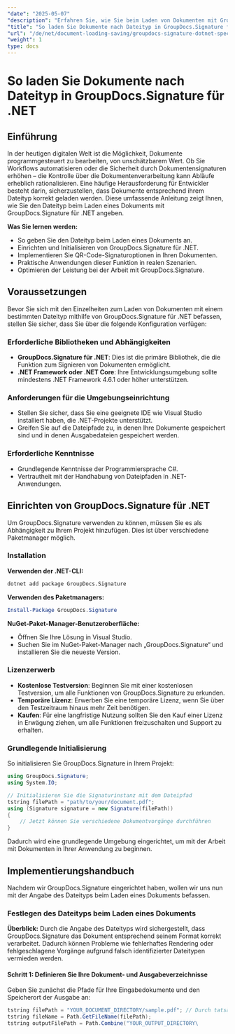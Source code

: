 ```yaml
---
"date": "2025-05-07"
"description": "Erfahren Sie, wie Sie beim Laden von Dokumenten mit GroupDocs.Signature für .NET Dateitypen angeben. Optimieren Sie Ihre Dokumentenverarbeitung mit unserer Schritt-für-Schritt-Anleitung."
"title": "So laden Sie Dokumente nach Dateityp in GroupDocs.Signature für .NET – Eine umfassende Anleitung"
"url": "/de/net/document-loading-saving/groupdocs-signature-dotnet-specify-file-type-loading/"
"weight": 1
type: docs
---
```

# So laden Sie Dokumente nach Dateityp in GroupDocs.Signature für .NET

## Einführung

In der heutigen digitalen Welt ist die Möglichkeit, Dokumente programmgesteuert zu bearbeiten, von unschätzbarem Wert. Ob Sie Workflows automatisieren oder die Sicherheit durch Dokumentensignaturen erhöhen – die Kontrolle über die Dokumentenverarbeitung kann Abläufe erheblich rationalisieren. Eine häufige Herausforderung für Entwickler besteht darin, sicherzustellen, dass Dokumente entsprechend ihrem Dateityp korrekt geladen werden. Diese umfassende Anleitung zeigt Ihnen, wie Sie den Dateityp beim Laden eines Dokuments mit GroupDocs.Signature für .NET angeben.

**Was Sie lernen werden:**
- So geben Sie den Dateityp beim Laden eines Dokuments an.
- Einrichten und Initialisieren von GroupDocs.Signature für .NET.
- Implementieren Sie QR-Code-Signaturoptionen in Ihren Dokumenten.
- Praktische Anwendungen dieser Funktion in realen Szenarien.
- Optimieren der Leistung bei der Arbeit mit GroupDocs.Signature.

## Voraussetzungen

Bevor Sie sich mit den Einzelheiten zum Laden von Dokumenten mit einem bestimmten Dateityp mithilfe von GroupDocs.Signature für .NET befassen, stellen Sie sicher, dass Sie über die folgende Konfiguration verfügen:

### Erforderliche Bibliotheken und Abhängigkeiten
- **GroupDocs.Signature für .NET**: Dies ist die primäre Bibliothek, die die Funktion zum Signieren von Dokumenten ermöglicht.
- **.NET Framework oder .NET Core**: Ihre Entwicklungsumgebung sollte mindestens .NET Framework 4.6.1 oder höher unterstützen.

### Anforderungen für die Umgebungseinrichtung
- Stellen Sie sicher, dass Sie eine geeignete IDE wie Visual Studio installiert haben, die .NET-Projekte unterstützt.
- Greifen Sie auf die Dateipfade zu, in denen Ihre Dokumente gespeichert sind und in denen Ausgabedateien gespeichert werden.

### Erforderliche Kenntnisse
- Grundlegende Kenntnisse der Programmiersprache C#.
- Vertrautheit mit der Handhabung von Dateipfaden in .NET-Anwendungen.
  
## Einrichten von GroupDocs.Signature für .NET

Um GroupDocs.Signature verwenden zu können, müssen Sie es als Abhängigkeit zu Ihrem Projekt hinzufügen. Dies ist über verschiedene Paketmanager möglich.

### Installation

**Verwenden der .NET-CLI:**
```bash
dotnet add package GroupDocs.Signature
```

**Verwenden des Paketmanagers:**
```powershell
Install-Package GroupDocs.Signature
```

**NuGet-Paket-Manager-Benutzeroberfläche:**
- Öffnen Sie Ihre Lösung in Visual Studio.
- Suchen Sie im NuGet-Paket-Manager nach „GroupDocs.Signature“ und installieren Sie die neueste Version.

### Lizenzerwerb

- **Kostenlose Testversion**: Beginnen Sie mit einer kostenlosen Testversion, um alle Funktionen von GroupDocs.Signature zu erkunden.
- **Temporäre Lizenz**: Erwerben Sie eine temporäre Lizenz, wenn Sie über den Testzeitraum hinaus mehr Zeit benötigen.
- **Kaufen**: Für eine langfristige Nutzung sollten Sie den Kauf einer Lizenz in Erwägung ziehen, um alle Funktionen freizuschalten und Support zu erhalten.

### Grundlegende Initialisierung

So initialisieren Sie GroupDocs.Signature in Ihrem Projekt:
```csharp
using GroupDocs.Signature;
using System.IO;

// Initialisieren Sie die Signaturinstanz mit dem Dateipfad
tstring filePath = "path/to/your/document.pdf";
using (Signature signature = new Signature(filePath))
{
    // Jetzt können Sie verschiedene Dokumentvorgänge durchführen
}
```

Dadurch wird eine grundlegende Umgebung eingerichtet, um mit der Arbeit mit Dokumenten in Ihrer Anwendung zu beginnen.

## Implementierungshandbuch

Nachdem wir GroupDocs.Signature eingerichtet haben, wollen wir uns nun mit der Angabe des Dateityps beim Laden eines Dokuments befassen.

### Festlegen des Dateityps beim Laden eines Dokuments

**Überblick:**
Durch die Angabe des Dateityps wird sichergestellt, dass GroupDocs.Signature das Dokument entsprechend seinem Format korrekt verarbeitet. Dadurch können Probleme wie fehlerhaftes Rendering oder fehlgeschlagene Vorgänge aufgrund falsch identifizierter Dateitypen vermieden werden.

#### Schritt 1: Definieren Sie Ihre Dokument- und Ausgabeverzeichnisse

Geben Sie zunächst die Pfade für Ihre Eingabedokumente und den Speicherort der Ausgabe an:
```csharp
tstring filePath = "YOUR_DOCUMENT_DIRECTORY/sample.pdf"; // Durch tatsächlichen Pfad ersetzen
tstring fileName = Path.GetFileName(filePath);
tstring outputFilePath = Path.Combine("YOUR_OUTPUT_DIRECTORY\